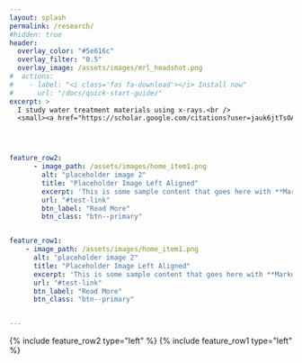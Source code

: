 ```yaml
---
layout: splash
permalink: /research/
#hidden: true
header:
  overlay_color: "#5e616c"
  overlay_filter: "0.5"
  overlay_image: /assets/images/mrl_headshot.png
#  actions:
#    - label: "<i class='fas fa-download'></i> Install now"
#      url: "/docs/quick-start-guide/"
excerpt: >
  I study water treatment materials using x-rays.<br />
  <small><a href="https://scholar.google.com/citations?user=jauk6jtTsOAC&hl=en&oi=ao>Google Scholar Profile>




feature_row2:
      - image_path: /assets/images/home_item1.png
        alt: "placeholder image 2"
        title: "Placeholder Image Left Aligned"
        excerpt: 'This is some sample content that goes here with **Markdown** formatting. Left aligned with `type="left"`'
        url: "#test-link"
        btn_label: "Read More"
        btn_class: "btn--primary"


feature_row1:
    - image_path: /assets/images/home_item1.png
      alt: "placeholder image 2"
      title: "Placeholder Image Left Aligned"
      excerpt: 'This is some sample content that goes here with **Markdown** formatting. Left aligned with `type="left"`'
      url: "#test-link"
      btn_label: "Read More"
      btn_class: "btn--primary"


---
```


{% include feature_row2 type="left" %}
{% include feature_row1 type="left" %}
